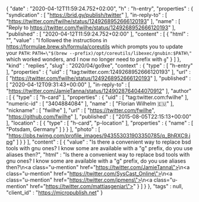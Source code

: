 {
  "date" : "2020-04-12T11:59:24.752+02:00",
  "h" : "h-entry",
  "properties" : {
    "syndication" : [ "https://brid.gy/publish/twitter" ],
    "in-reply-to" : [ "https://twitter.com/fwilhe/status/1249268952666120193" ],
    "name" : [ "Reply to https://twitter.com/fwilhe/status/1249268952666120193" ],
    "published" : [ "2020-04-12T11:59:24.752+02:00" ],
    "content" : [ {
      "html" : "",
      "value" : "I followed the instructions in https://formulae.brew.sh/formula/coreutils which prompts you to update your `PATH`: `PATH=\"$(brew --prefix)/opt/coreutils/libexec/gnubin:$PATH\"` which worked wonders, and I now no longer need to prefix with `g`"
    } ]
  },
  "kind" : "replies",
  "slug" : "2020/04/go9xe",
  "context" : {
    "type" : [ "h-entry" ],
    "properties" : {
      "uid" : [ "tag:twitter.com:1249268952666120193" ],
      "url" : [ "https://twitter.com/fwilhe/status/1249268952666120193" ],
      "published" : [ "2020-04-12T09:31:43+00:00" ],
      "in-reply-to" : [ "https://twitter.com/JamieTanna/status/1249028764044070912" ],
      "author" : [ {
        "type" : [ "h-card" ],
        "properties" : {
          "uid" : [ "tag:twitter.com:fwilhe" ],
          "numeric-id" : [ "3404884084" ],
          "name" : [ "Florian Wilhelm 🇪🇺" ],
          "nickname" : [ "fwilhe" ],
          "url" : [ "https://twitter.com/fwilhe", "https://github.com/fwilhe" ],
          "published" : [ "2015-08-05T22:15:13+00:00" ],
          "location" : [ {
            "type" : [ "h-card", "p-location" ],
            "properties" : {
              "name" : [ "Potsdam, Germany" ]
            }
          } ],
          "photo" : [ "https://pbs.twimg.com/profile_images/943553031903350785/q_BhRXC9.jpg" ]
        }
      } ],
      "content" : [ {
        "value" : "Is there a convenient way to replace bsd tools with gnu ones? I know some are available with a \"g\" prefix, do you use aliases then?",
        "html" : "Is there a convenient way to replace bsd tools with gnu ones? I know some are available with a \"g\" prefix, do you use aliases then?\n<a class=\"u-mention\" href=\"https://twitter.com/JamieTanna\"></a>\n<a class=\"u-mention\" href=\"https://twitter.com/SysCast_Online\"></a>\n<a class=\"u-mention\" href=\"https://twitter.com/jpmens\"></a>\n<a class=\"u-mention\" href=\"https://twitter.com/mattiasgeniar\"></a>"
      } ]
    }
  },
  "tags" : null,
  "client_id" : "https://micropublish.net"
}
